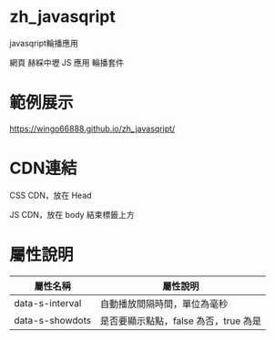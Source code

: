 # zh_javasqript
javasqript輪播應用

網頁 赫綵中壢 JS 應用 輪播套件

# 範例展示

https://wingo66888.github.io/zh_javasqript/

# CDN連結

CSS CDN，放在 Head

<link rel="stylesheet" href="https://wingo66888.github.io/zh_javasqript/">

JS CDN，放在 body 結束標籤上方

<script src="https://wingo66888.github.io/zh_javasqript/main.js"></script>

# 屬性說明

屬性名稱 | 屬性說明
-------- | --------
data-s-interval | 自動播放間隔時間，單位為毫秒
data-s-showdots | 是否要顯示點點，false 為否，true 為是